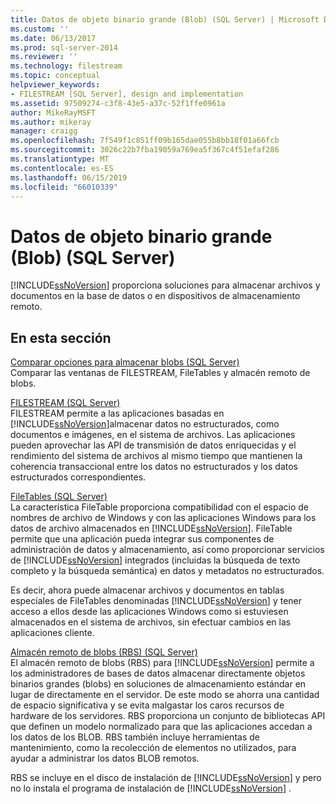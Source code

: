 ```yaml
---
title: Datos de objeto binario grande (Blob) (SQL Server) | Microsoft Docs
ms.custom: ''
ms.date: 06/13/2017
ms.prod: sql-server-2014
ms.reviewer: ''
ms.technology: filestream
ms.topic: conceptual
helpviewer_keywords:
- FILESTREAM [SQL Server], design and implementation
ms.assetid: 97509274-c3f8-43e5-a37c-52f1ffe0961a
author: MikeRayMSFT
ms.author: mikeray
manager: craigg
ms.openlocfilehash: 7f549f1c851ff09b165dae055b8bb18f01a66fcb
ms.sourcegitcommit: 3026c22b7fba19059a769ea5f367c4f51efaf286
ms.translationtype: MT
ms.contentlocale: es-ES
ms.lasthandoff: 06/15/2019
ms.locfileid: "66010339"
---
```

# <a name="binary-large-object-blob-data-sql-server"></a>Datos de objeto binario grande (Blob) (SQL Server)
  [!INCLUDE[ssNoVersion](../../includes/ssnoversion-md.md)] proporciona soluciones para almacenar archivos y documentos en la base de datos o en dispositivos de almacenamiento remoto.  
  
##  <a name="section"></a> En esta sección  
 [Comparar opciones para almacenar blobs &#40;SQL Server&#41;](compare-options-for-storing-blobs-sql-server.md)  
 Comparar las ventanas de FILESTREAM, FileTables y almacén remoto de blobs.  
  
 [FILESTREAM &#40;SQL Server&#41;](filestream-sql-server.md)  
 FILESTREAM permite a las aplicaciones basadas en [!INCLUDE[ssNoVersion](../../includes/ssnoversion-md.md)]almacenar datos no estructurados, como documentos e imágenes, en el sistema de archivos. Las aplicaciones pueden aprovechar las API de transmisión de datos enriquecidas y el rendimiento del sistema de archivos al mismo tiempo que mantienen la coherencia transaccional entre los datos no estructurados y los datos estructurados correspondientes.  
  
 [FileTables &#40;SQL Server&#41;](filetables-sql-server.md)  
 La característica FileTable proporciona compatibilidad con el espacio de nombres de archivo de Windows y con las aplicaciones Windows para los datos de archivo almacenados en [!INCLUDE[ssNoVersion](../../includes/ssnoversion-md.md)]. FileTable permite que una aplicación pueda integrar sus componentes de administración de datos y almacenamiento, así como proporcionar servicios de [!INCLUDE[ssNoVersion](../../includes/ssnoversion-md.md)] integrados (incluidas la búsqueda de texto completo y la búsqueda semántica) en datos y metadatos no estructurados.  
  
 Es decir, ahora puede almacenar archivos y documentos en tablas especiales de FileTables denominadas [!INCLUDE[ssNoVersion](../../includes/ssnoversion-md.md)] y tener acceso a ellos desde las aplicaciones Windows como si estuviesen almacenados en el sistema de archivos, sin efectuar cambios en las aplicaciones cliente.  
  
 [Almacén remoto de blobs &#40;RBS&#41; &#40;SQL Server&#41;](remote-blob-store-rbs-sql-server.md)  
 El almacén remoto de blobs (RBS) para [!INCLUDE[ssNoVersion](../../includes/ssnoversion-md.md)] permite a los administradores de bases de datos almacenar directamente objetos binarios grandes (blobs) en soluciones de almacenamiento estándar en lugar de directamente en el servidor. De este modo se ahorra una cantidad de espacio significativa y se evita malgastar los caros recursos de hardware de los servidores. RBS proporciona un conjunto de bibliotecas API que definen un modelo normalizado para que las aplicaciones accedan a los datos de los BLOB. RBS también incluye herramientas de mantenimiento, como la recolección de elementos no utilizados, para ayudar a administrar los datos BLOB remotos.  
  
 RBS se incluye en el disco de instalación de [!INCLUDE[ssNoVersion](../../includes/ssnoversion-md.md)] y pero no lo instala el programa de instalación de [!INCLUDE[ssNoVersion](../../includes/ssnoversion-md.md)] .  
  
  
